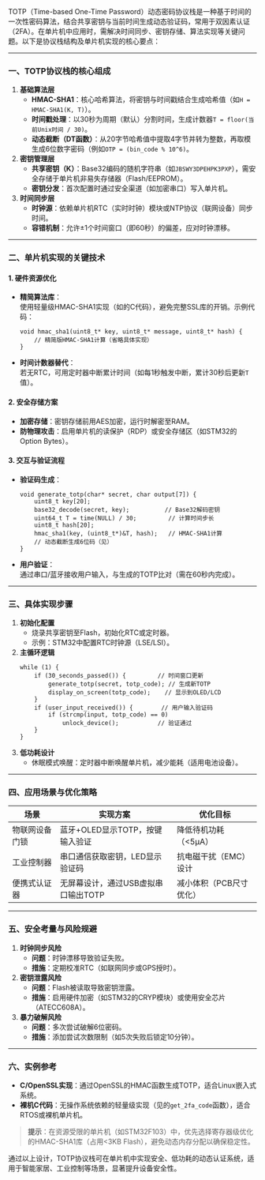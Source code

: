 TOTP（Time-based One-Time Password）动态密码协议栈是一种基于时间的一次性密码算法，结合共享密钥与当前时间生成动态验证码，常用于双因素认证（2FA）。在单片机中应用时，需解决时间同步、密钥存储、算法实现等关键问题。以下是协议栈结构及单片机实现的核心要点：

---

### 一、TOTP协议栈的核心组成

1. **基础算法层**  
   - **HMAC-SHA1**：核心哈希算法，将密钥与时间戳结合生成哈希值（如`H = HMAC-SHA1(K, T)`）。
   - **时间戳处理**：以30秒为周期（默认）分割时间，生成计数器`T = floor(当前Unix时间 / 30)`。
   - **动态截断（DT函数）**：从20字节哈希值中提取4字节并转为整数，再取模生成6位数字密码（例如`OTP = (bin_code % 10^6)`。
2. **密钥管理层**  
   - **共享密钥（K）**：Base32编码的随机字符串（如`JBSWY3DPEHPK3PXP`），需安全存储于单片机非易失存储器（Flash/EEPROM）。
   - **密钥分发**：首次配置时通过安全渠道（如加密串口）写入单片机。
3. **时间同步层**  
   - **时钟源**：依赖单片机RTC（实时时钟）模块或NTP协议（联网设备）同步时间。
   - **容错机制**：允许±1个时间窗口（即60秒）的偏差，应对时钟漂移。

---

### 二、单片机实现的关键技术

#### 1. **硬件资源优化**

- **精简算法库**：  
使用轻量级HMAC-SHA1实现（如的C代码），避免完整SSL库的开销。示例代码：
  ```c_cpp
  void hmac_sha1(uint8_t* key, uint8_t* message, uint8_t* hash) {
      // 精简版HMAC-SHA1计算（省略具体实现）
  }
  ```
- **时间计数器替代**：  
若无RTC，可用定时器中断累计时间（如每1秒触发中断，累计30秒后更新`T`值）。

#### 2. **安全存储方案**

- **加密存储**：密钥存储前用AES加密，运行时解密至RAM。
- **防物理攻击**：启用单片机的读保护（RDP）或安全存储区（如STM32的Option Bytes）。

#### 3. **交互与验证流程**

- **验证码生成**：  
  ```c_cpp
  void generate_totp(char* secret, char output[7]) {
      uint8_t key[20];
      base32_decode(secret, key);          // Base32解码密钥
      uint64_t T = time(NULL) / 30;         // 计算时间步长
      uint8_t hash[20];
      hmac_sha1(key, (uint8_t*)&T, hash);   // HMAC-SHA1计算
      // 动态截断生成6位码（见）
  }
  ```
- **用户验证**：  
通过串口/蓝牙接收用户输入，与生成的TOTP比对（需在60秒内完成）。

---

### 三、具体实现步骤

1. **初始化配置**  
   - 烧录共享密钥至Flash，初始化RTC或定时器。
   - 示例：STM32中配置RTC时钟源（LSE/LSI）。
2. **主循环逻辑**  
   ```c_cpp
   while (1) {
       if (30_seconds_passed()) {         // 时间窗口更新
           generate_totp(secret, totp_code); // 生成新TOTP
           display_on_screen(totp_code);    // 显示到OLED/LCD
       }
       if (user_input_received()) {        // 用户输入验证码
           if (strcmp(input, totp_code) == 0) 
               unlock_device();           // 验证通过
       }
   }
   ```
3. **低功耗设计**  
   - 休眠模式唤醒：定时器中断唤醒单片机，减少能耗（适用电池设备）。

---

### 四、应用场景与优化策略

|**场景**|**实现方案**|**优化目标**|
|--|--|--|
|物联网设备门锁|蓝牙+OLED显示TOTP，按键输入验证|降低待机功耗（<5μA）|
|工业控制器|串口通信获取密钥，LED显示验证码|抗电磁干扰（EMC）设计|
|便携式认证器|无屏幕设计，通过USB虚拟串口输出TOTP|减小体积（PCB尺寸优化）|

---

### 五、安全考量与风险规避

1. **时钟同步风险**  
   - **问题**：时钟漂移导致验证失败。  
   - **措施**：定期校准RTC（如联网同步或GPS授时）。
2. **密钥泄露风险**  
   - **问题**：Flash被读取导致密钥泄露。  
   - **措施**：启用硬件加密（如STM32的CRYP模块）或使用安全芯片（ATECC608A）。
3. **暴力破解风险**  
   - **问题**：多次尝试破解6位密码。  
   - **措施**：添加尝试次数限制（如5次失败后锁定10分钟）。

---

### 六、实例参考

- **C/OpenSSL实现**：通过OpenSSL的HMAC函数生成TOTP，适合Linux嵌入式系统。  
- **裸机C代码**：无操作系统依赖的轻量级实现（见的`get_2fa_code`函数），适合RTOS或裸机单片机。

> **提示**：在资源受限的单片机（如STM32F103）中，优先选择寄存器级优化的HMAC-SHA1库（占用<3KB Flash），避免动态内存分配以确保稳定性。

通过以上设计，TOTP协议栈可在单片机中实现安全、低功耗的动态认证系统，适用于智能家居、工业控制等场景，显著提升设备安全性。

